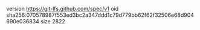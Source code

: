 version https://git-lfs.github.com/spec/v1
oid sha256:070578987f553ed3bc2a347ddd1c79d779bb62f62f32506e68d904690e036834
size 2822
